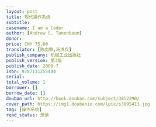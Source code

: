 ```yaml
---
layout: post
title: 现代操作系统
subtitle:
casename: I am a Coder
author: [Andrew S. Tanenbaum]
donor: 
price: CNY 75.00
translator: [陈向群,马洪兵]
publish_company: 机械工业出版社
publish_version: 第3版
publish_date: 2009-7
isbn: 9787111255444
serial: 
total_volume: 1
borrower: []
borrow_date: []
douban_url: http://book.douban.com/subject/3852290/
cover_path: https://img1.doubanio.com/lpic/s3895413.jpg
tag: [操作系统]
read_status: 想读
---
```

